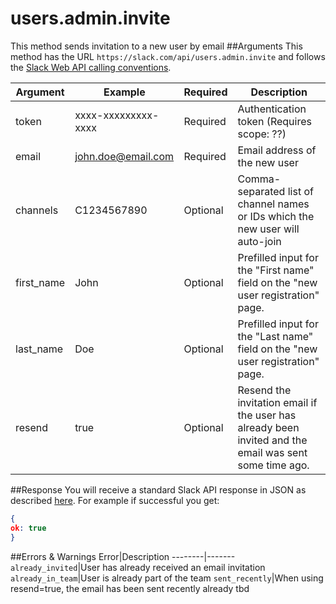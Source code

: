 # users.admin.invite
This method sends invitation to a new user by email
##Arguments
This method has the URL `https://slack.com/api/users.admin.invite` and follows the [Slack Web API calling conventions](https://api.slack.com/web#basics).

Argument|Example|Required|Description
--------|-------|--------|-----------
token|xxxx-xxxxxxxxx-xxxx|Required|Authentication token (Requires scope: ??)
email|john.doe@email.com|Required|Email address of the new user
channels|C1234567890|Optional|Comma-separated list of channel names or IDs which the new user will auto-join
first_name|John|Optional|Prefilled input for the "First name" field on the "new user registration" page.
last_name|Doe|Optional|Prefilled input for the "Last name" field on the "new user registration" page.
resend|true|Optional|Resend the invitation email if the user has already been invited and the email was sent some time ago.

##Response
You will receive a standard Slack API response in JSON as described [here](https://api.slack.com/web#basics). For example if successful you get:

```json
{
ok: true
}
```
##Errors & Warnings
Error|Description
--------|-------
`already_invited`|User has already received an email invitation
`already_in_team`|User is already part of the team
`sent_recently`|When using resend=true, the email has been sent recently already
tbd

